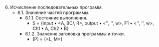 6. Исчисление последовательных программ.
    +  6.1. Значение частей программы.
        + 6.1.1. Состояние выполнения.
            + S = {input • <A, BC/, R>, output • <'', '', w>, F1 • <'', '', w>, Ch1 • A, Ch2 • B}
        + 6.1.2. Значение заголовка программы и точки.
            + [P] = {<L, M>}